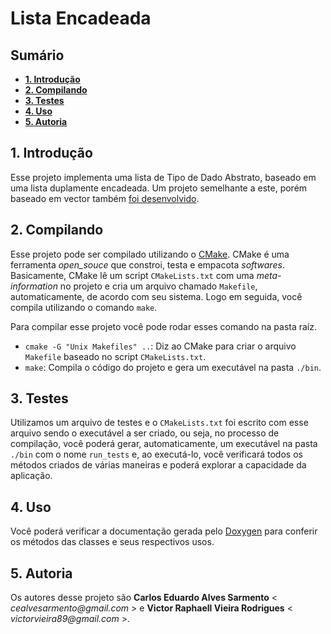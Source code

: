 # Lista Encadeada

## Sumário

- **[1. Introdução](#1-introducao)**
- **[2. Compilando](#2-compilando)**
- **[3. Testes](#3-testes)**
- **[4. Uso](#4-uso)**
- **[5. Autoria](#5-autoria)**

## 1. Introdução

Esse projeto implementa uma lista de Tipo de Dado Abstrato, baseado em uma lista duplamente encadeada.
Um projeto semelhante a este, porém baseado em vector também [foi desenvolvido](http://github.com/victorvieirar/project-vector).

## 2. Compilando

Esse projeto pode ser compilado utilizando o [CMake](http://cmake.org). CMake é uma ferramenta _open_souce_ que constroi, testa e empacota _softwares_. Basicamente, CMake lê um script `CMakeLists.txt` com uma _meta-information_ no projeto e cria um arquivo chamado `Makefile`, automaticamente, de acordo com seu sistema. Logo em seguida, você compila utilizando o comando `make`. 

Para compilar esse projeto você pode rodar esses comando na pasta raíz.

- `cmake -G "Unix Makefiles" ..`: Diz ao CMake para criar o arquivo `Makefile` baseado no script `CMakeLists.txt`.
- `make`: Compila o código do projeto e gera um executável na pasta `./bin`.

## 3. Testes

Utilizamos um arquivo de testes e o `CMakeLists.txt` foi escrito com esse arquivo sendo o executável a ser criado, ou seja, no processo de compilação, você poderá gerar, automaticamente, um executável na pasta `./bin` com o nome `run_tests` e, ao executá-lo, você verificará todos os métodos criados de várias maneiras e poderá explorar a capacidade da aplicação.

## 4. Uso

Você poderá verificar a documentação gerada pelo [Doxygen](http://www.doxygen.nl/) para conferir os métodos das classes e seus respectivos usos.

## 5. Autoria

Os autores desse projeto são **Carlos Eduardo Alves Sarmento** < _cealvesarmento@gmail.com_ > e **Victor Raphaell Vieira Rodrigues** < _victorvieira89@gmail.com_ >.
